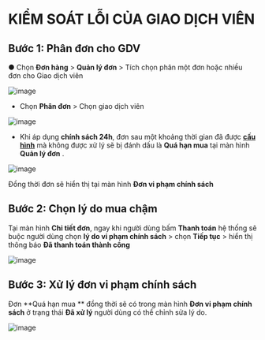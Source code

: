 # KIỂM SOÁT LỖI CỦA GIAO DỊCH VIÊN
## Bước 1: Phân đơn cho GDV

  ●	Chọn **Đơn hàng** > **Quản lý đơn** > Tích chọn phân một đơn hoặc nhiều đơn cho Giao dịch viên

![image](https://user-images.githubusercontent.com/75475064/101975626-87f64700-3c70-11eb-847d-18c5a3673ec2.png)
 
 * Chọn **Phân đơn** > Chọn giao dịch viên 
 
 ![image](https://user-images.githubusercontent.com/75475064/101975644-a9efc980-3c70-11eb-94e7-9083b2c35e25.png)

 * Khi áp dụng **chính sách 24h**, đơn sau một khoảng thời gian đã được [**cấu hình**](m5/cauhinhnangcao.md) mà không được xử lý sẽ bị đánh dấu là **Quá hạn mua** tại màn hình **Quản lý đơn** . 
 
 ![image](https://user-images.githubusercontent.com/75475064/101975719-2682a800-3c71-11eb-81c2-73d1c084c883.png)

  Đồng thời đơn sẽ hiển thị tại màn hình **Đơn vi phạm chính sách**
  


## Bước 2: Chọn lý do mua chậm

  Tại màn hình **Chi tiết đơn**, ngay khi người dùng bấm **Thanh toán** hệ thống sẽ buộc người dùng chọn **lý do vi phạm chính sách** > chọn **Tiếp tục** > hiển thị thông báo **Đã thanh toán thành công**
  
![image](https://user-images.githubusercontent.com/75475064/101975758-8f6a2000-3c71-11eb-86ca-be41b09462a2.png)
 
## Bước 3: Xử lý đơn vi phạm chính sách

Đơn **Quá hạn mua ** đồng thời sẽ có trong màn hình **Đơn vi phạm chính sách** ở trạng thái **Đã xử lý** người dùng có thể chỉnh sửa lý do.

![image](https://user-images.githubusercontent.com/75475064/101975743-5b8efa80-3c71-11eb-86a4-86e561130e45.png) 
 


